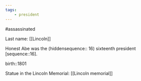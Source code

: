 ```yaml
---
tags:
    - president
---
```


#assassinated

Last name: [[Lincoln]]

Honest Abe was the (hiddensequence:: 16) sixteenth president [sequence::16].

birth::1801

Statue in the Lincoln Memorial: [[Lincoln memorial]]

